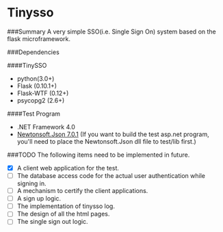 Tinysso
=============
###Summary 
A very simple SSO(i.e. Single Sign On) system based on the flask microframework.

###Dependencies

####TinySSO
* python(3.0+)
* Flask (0.10.1+)
* Flask-WTF (0.12+)
* psycopg2 (2.6+)

####Test Program
* .NET Framework 4.0
* [Newtonsoft.Json 7.0.1](http://www.newtonsoft.com/json)
  (If you want to build the test asp.net program, you'll need to place the Newtonsoft.Json dll file to test/lib first.)


###TODO
The following items need to be implemented in future.
- [x] A client web application for the test.
- [ ] The database access code for the actual user authentication while signing in.
- [ ] A mechanism to certify the client applications.
- [ ] A sign up logic.
- [ ] The implementation of tinysso log.
- [ ] The design of all the html pages.
- [ ] The single sign out logic.
